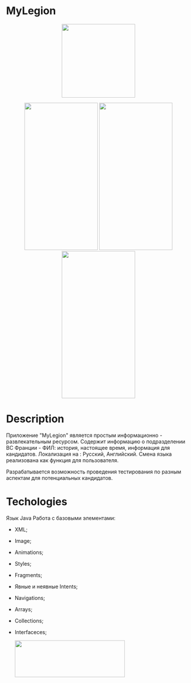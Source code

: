 # MyLegion

<p align="center">
  <img src="https://i.imgur.com/iRrVwsl.png" width="200" height ="200">
</p>

<p align="center">
   <img src="https://i.imgur.com/iKfsbB5.jpg" width="200" height ="400">
   <img src="https://i.imgur.com/51ar2OC.jpg" width="200" height ="400">
   <img src="https://i.imgur.com/Exj2UTJ.jpg" width="200" height ="400">
</p>

# Description

Приложение "MyLegion" является простым информационно - развлекательным ресурсом.
Содержит информацию о подразделении ВС Франции - ФИЛ: история, настоящее время, информация для кандидатов.
Локализация на : Русский, Английский. Смена языка реализована как функция для пользователя.

Разрабатывается возможность проведения тестирования по разным аспектам для потенциальных кандидатов.


# Techologies

Язык Java
Работа с базовыми элементами:
- XML;
- Image;
- Animations;
- Styles;
- Fragments;
- Явные и неявные Intents;
- Navigations;

- Arrays;
- Collections;
- Interfaceces;


  [<img src="https://i.imgur.com/xEhOUii.png" width="300" height ="100" >](https://play.google.com/store/apps/details?id=com.frenchforeignlegion&hl=ru)
